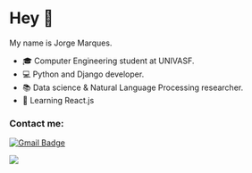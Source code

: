 # Hey 👋
My name is Jorge Marques.  

- 🎓 Computer Engineering student at UNIVASF.
- 💻 Python and Django developer.
- 📚 Data science & Natural Language Processing researcher.
- 🎯 Learning React.js



### Contact me:
[![Gmail Badge](https://img.shields.io/badge/-jorge.bmarques1@gmail.com-c14438?style=flat-square&logo=Gmail&logoColor=white&link=mailtojorge.bmarques1@gmail.com)](mailto:jorge.bmarques1@gmail.com)

<a href="https://www.linkedin.com/in/jorge-marques-733152214/"> <img src="https://img.shields.io/badge/LinkedIn-0077B5?style=for-the-badge&logo=linkedin&logoColor=white" /> </a>
